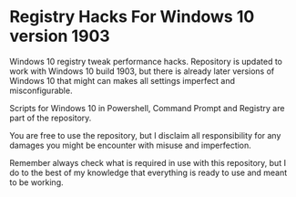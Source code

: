 # Registry Hacks For Windows 10 version 1903
Windows 10 registry tweak performance hacks. Repository is updated to work with Windows 10 build 1903, but there is already later versions of Windows 10 that might can makes all settings imperfect and misconfigurable.

Scripts for Windows 10 in Powershell, Command Prompt and Registry are part of the repository.

You are free to use the repository, but I disclaim all responsibility for any damages you might be encounter with misuse and imperfection.

Remember always check what is required in use with this repository, but I do to the best of my knowledge that everything is ready to use and meant to be working.
